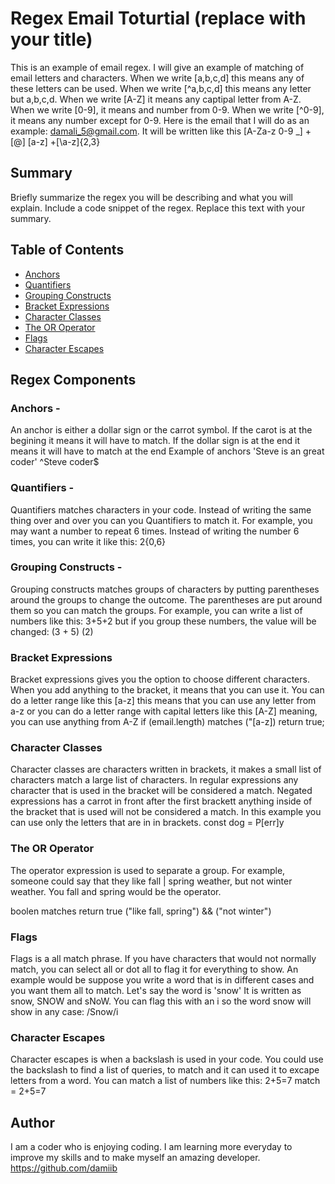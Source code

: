 # Regex Email Toturtial (replace with your title)

This is an example of email regex.  I will give an example of matching of email letters and characters. When we write [a,b,c,d] this means any of these letters can be used.  When we write [^a,b,c,d] this means any letter but a,b,c,d.  When we write [A-Z] it means any captipal letter from A-Z.  When we write [0-9], it means and number from 0-9.  When we write [^0-9], it means any number except for 0-9. Here is the email that I will do as an example: damali_5@gmail.com. It will be written like this [A-Za-z 0-9 _] +[@] [a-z] +[\a-z]{2,3}
## Summary

Briefly summarize the regex you will be describing and what you will explain. Include a code snippet of the regex. Replace this text with your summary.

## Table of Contents

- [Anchors](#anchors)
- [Quantifiers](#quantifiers)
- [Grouping Constructs](#grouping-constructs)
- [Bracket Expressions](#bracket-expressions)
- [Character Classes](#character-classes)
- [The OR Operator](#the-or-operator)
- [Flags](#flags)
- [Character Escapes](#character-escapes)

## Regex Components

### Anchors - 
An anchor is either a dollar sign or the carrot symbol. If the carot is at the begining it means it will have to match.  If the dollar sign is at the end it means it will have to match at the end
Example of anchors
'Steve is an great coder'
^Steve     coder$

### Quantifiers - 
Quantifiers matches characters in your code. Instead of writing the same thing over and over you can you Quantifiers to match it.  For example, you may want a number to repeat 6 times.  Instead of writing the number 6 times, you can write it like this:
2{0,6}

### Grouping Constructs - 
Grouping constructs matches groups of characters by putting parentheses around the groups to change the outcome.  The parentheses are put around them so you can match the groups.  For example, you can write a list of numbers like this: 3+5+2 but if you group these numbers, the value will be changed: (3 + 5) (2) 

### Bracket Expressions 
 Bracket expressions gives you the option to choose different characters.  When you add anything to the bracket, it means that you can use it.  You can do a letter range like this [a-z] this means that you can use any letter from a-z or you can do a letter range with capital letters like this [A-Z] meaning, you can use anything from A-Z
 if (email.length) matches ("[a-z])
 return true;

### Character Classes  

Character classes are characters written in brackets, it makes a small list of characters match a large list of characters. In regular expressions any character that is used in the bracket will be considered a match. Negated expressions has a carrot in front after the first brackett anything inside of the bracket that is used will not be considered a match. In this example you can use only the letters that are in in brackets.
 const dog = P[err]y

### The OR Operator
The operator expression is used to separate a group. For example, someone could say that they like fall | spring weather, but not winter weather.  You fall and spring would be the operator.

boolen matches
return true ("like fall, spring") && ("not winter")

### Flags 
Flags is a all match phrase. If you have characters that would not normally match, you can select all or dot all to flag it for everything to show.  An example would be suppose you write a word that is in different cases and you want them all to match.  Let's say the word is 'snow'  It is written as snow, SNOW and sNoW.  You can flag this with an i so the word snow will show in any case:
/Snow/i

### Character Escapes 
Character escapes is when a backslash is used in your code.  You could use the backslash to find a list of queries, to match and it can used it to excape letters from a word.  You can match a list of numbers like this:
2+5=7 match = 2\+5=7

## Author

I am a coder who is enjoying coding.  I am learning more everyday to improve my skills and to make myself an amazing developer.  
https://github.com/damiib 

